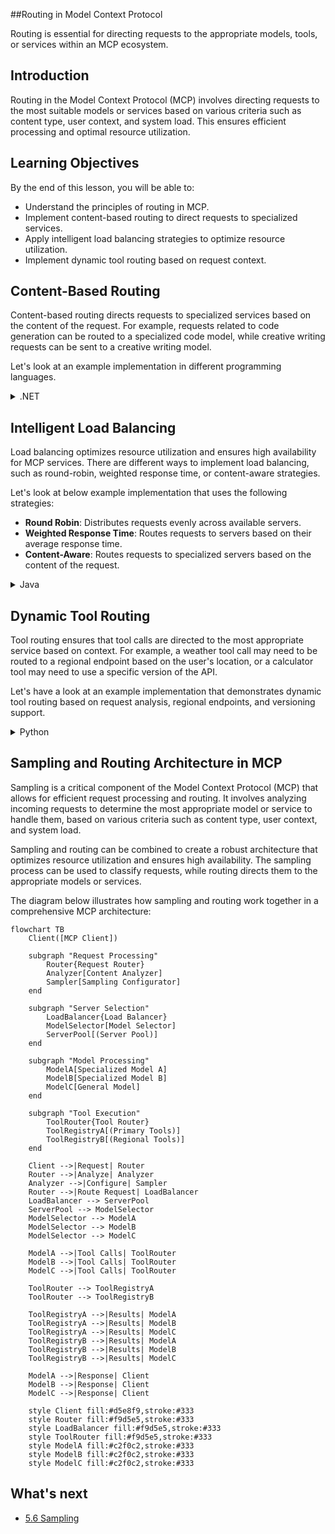 ##Routing in Model Context Protocol

Routing is essential for directing requests to the appropriate models, tools, or services within an MCP ecosystem.

## Introduction

Routing in the Model Context Protocol (MCP) involves directing requests to the most suitable models or services based on various criteria such as content type, user context, and system load. This ensures efficient processing and optimal resource utilization.

## Learning Objectives

By the end of this lesson, you will be able to:

- Understand the principles of routing in MCP.
- Implement content-based routing to direct requests to specialized services.
- Apply intelligent load balancing strategies to optimize resource utilization.
- Implement dynamic tool routing based on request context.

## Content-Based Routing

Content-based routing directs requests to specialized services based on the content of the request. For example, requests related to code generation can be routed to a specialized code model, while creative writing requests can be sent to a creative writing model.

Let's look at an example implementation in different programming languages.

<details>
<summary>.NET</summary>

```csharp
// .NET Example: Content-based routing in MCP
public class ContentBasedRouter
{
    private readonly Dictionary<string, McpClient> _specializedClients;
    private readonly RoutingClassifier _classifier;
    
    public ContentBasedRouter()
    {
        // Initialize specialized clients for different domains
        _specializedClients = new Dictionary<string, McpClient>
        {
            ["code"] = new McpClient("https://code-specialized-mcp.com"),
            ["creative"] = new McpClient("https://creative-specialized-mcp.com"),
            ["scientific"] = new McpClient("https://scientific-specialized-mcp.com"),
            ["general"] = new McpClient("https://general-mcp.com")
        };
        
        // Initialize content classifier
        _classifier = new RoutingClassifier();
    }
    
    public async Task<McpResponse> RouteAndProcessAsync(string prompt, IDictionary<string, object> parameters = null)
    {
        // Classify the prompt to determine the best specialized service
        string category = await _classifier.ClassifyPromptAsync(prompt);
        
        // Get the appropriate client or fall back to general
        var client = _specializedClients.ContainsKey(category) 
            ? _specializedClients[category] 
            : _specializedClients["general"];
            
        Console.WriteLine($"Routing request to {category} specialized service");
        
        // Send request to the selected service
        return await client.SendPromptAsync(prompt, parameters);
    }
    
    // Simple classifier for routing decisions
    private class RoutingClassifier
    {
        public Task<string> ClassifyPromptAsync(string prompt)
        {
            prompt = prompt.ToLowerInvariant();
            
            if (prompt.Contains("code") || prompt.Contains("function") || 
                prompt.Contains("program") || prompt.Contains("algorithm"))
            {
                return Task.FromResult("code");
            }
            
            if (prompt.Contains("story") || prompt.Contains("creative") || 
                prompt.Contains("imagine") || prompt.Contains("design"))
            {
                return Task.FromResult("creative");
            }
            
            if (prompt.Contains("science") || prompt.Contains("research") || 
                prompt.Contains("analyze") || prompt.Contains("study"))
            {
                return Task.FromResult("scientific");
            }
            
            return Task.FromResult("general");
        }
    }
}
```

In the preceding code, we've:

- Created a `ContentBasedRouter` class that routes requests based on the content of the prompt.
- Initialized specialized clients for different domains (code, creative, scientific, general).
- Implemented a simple classifier that determines the category of the prompt and routes it to the appropriate specialized service.
- Used a fallback mechanism to route requests to a general service if no specialized service is available.
- Implemented asynchronous processing to handle requests efficiently.
- Used a dictionary to map content categories to specialized MCP clients.
- Implemented a simple classifier that analyzes the prompt and returns the appropriate category.
- Used the specialized client to send the request and receive a response.
- Handled cases where the prompt does not match any specialized category by routing to a general service.

</details>

## Intelligent Load Balancing

Load balancing optimizes resource utilization and ensures high availability for MCP services. There are different ways to implement load balancing, such as round-robin, weighted response time, or content-aware strategies.

Let's look at below example implementation that uses the following strategies:

- **Round Robin**: Distributes requests evenly across available servers.
- **Weighted Response Time**: Routes requests to servers based on their average response time.
- **Content-Aware**: Routes requests to specialized servers based on the content of the request.

<details>
<summary>Java</summary>

```java
// Java Example: Intelligent load balancing for MCP servers
public class McpLoadBalancer {
    private final List<McpServerNode> serverNodes;
    private final LoadBalancingStrategy strategy;
    
    public McpLoadBalancer(List<McpServerNode> nodes, LoadBalancingStrategy strategy) {
        this.serverNodes = new ArrayList<>(nodes);
        this.strategy = strategy;
    }
    
    public McpResponse processRequest(McpRequest request) {
        // Select the best server based on strategy
        McpServerNode selectedNode = strategy.selectNode(serverNodes, request);
        
        try {
            // Route the request to the selected node
            return selectedNode.processRequest(request);
        } catch (Exception e) {
            // Handle failure - implement retry or fallback logic
            System.err.println("Error processing request on node " + selectedNode.getId() + ": " + e.getMessage());
            
            // Mark node as potentially unhealthy
            selectedNode.recordFailure();
            
            // Try next best node as fallback
            List<McpServerNode> remainingNodes = new ArrayList<>(serverNodes);
            remainingNodes.remove(selectedNode);
            
            if (!remainingNodes.isEmpty()) {
                McpServerNode fallbackNode = strategy.selectNode(remainingNodes, request);
                return fallbackNode.processRequest(request);
            } else {
                throw new RuntimeException("All MCP server nodes failed to process the request");
            }
        }
    }
    
    // Node health check task
    public void startHealthChecks(Duration interval) {
        ScheduledExecutorService scheduler = Executors.newScheduledThreadPool(1);
        scheduler.scheduleAtFixedRate(() -> {
            for (McpServerNode node : serverNodes) {
                try {
                    boolean isHealthy = node.checkHealth();
                    System.out.println("Node " + node.getId() + " health status: " + 
                                      (isHealthy ? "HEALTHY" : "UNHEALTHY"));
                } catch (Exception e) {
                    System.err.println("Health check failed for node " + node.getId());
                    node.setHealthy(false);
                }
            }
        }, 0, interval.toMillis(), TimeUnit.MILLISECONDS);
    }
    
    // Interface for load balancing strategies
    public interface LoadBalancingStrategy {
        McpServerNode selectNode(List<McpServerNode> nodes, McpRequest request);
    }
    
    // Round-robin strategy
    public static class RoundRobinStrategy implements LoadBalancingStrategy {
        private AtomicInteger counter = new AtomicInteger(0);
        
        @Override
        public McpServerNode selectNode(List<McpServerNode> nodes, McpRequest request) {
            List<McpServerNode> healthyNodes = nodes.stream()
                .filter(McpServerNode::isHealthy)
                .collect(Collectors.toList());
            
            if (healthyNodes.isEmpty()) {
                throw new RuntimeException("No healthy nodes available");
            }
            
            int index = counter.getAndIncrement() % healthyNodes.size();
            return healthyNodes.get(index);
        }
    }
    
    // Weighted response time strategy
    public static class ResponseTimeStrategy implements LoadBalancingStrategy {
        @Override
        public McpServerNode selectNode(List<McpServerNode> nodes, McpRequest request) {
            return nodes.stream()
                .filter(McpServerNode::isHealthy)
                .min(Comparator.comparing(McpServerNode::getAverageResponseTime))
                .orElseThrow(() -> new RuntimeException("No healthy nodes available"));
        }
    }
    
    // Content-aware strategy
    public static class ContentAwareStrategy implements LoadBalancingStrategy {
        @Override
        public McpServerNode selectNode(List<McpServerNode> nodes, McpRequest request) {
            // Determine request characteristics
            boolean isCodeRequest = request.getPrompt().contains("code") || 
                                   request.getAllowedTools().contains("codeInterpreter");
            
            boolean isCreativeRequest = request.getPrompt().contains("creative") || 
                                       request.getPrompt().contains("story");
            
            // Find specialized nodes
            Optional<McpServerNode> specializedNode = nodes.stream()
                .filter(McpServerNode::isHealthy)
                .filter(node -> {
                    if (isCodeRequest && node.getSpecialization().equals("code")) {
                        return true;
                    }
                    if (isCreativeRequest && node.getSpecialization().equals("creative")) {
                        return true;
                    }
                    return false;
                })
                .findFirst();
            
            // Return specialized node or least loaded node
            return specializedNode.orElse(
                nodes.stream()
                    .filter(McpServerNode::isHealthy)
                    .min(Comparator.comparing(McpServerNode::getCurrentLoad))
                    .orElseThrow(() -> new RuntimeException("No healthy nodes available"))
            );
        }
    }
}
```

In the preceding code, we've:

- Created a `McpLoadBalancer` class that manages a list of MCP server nodes and routes requests based on the selected load balancing strategy.
- Implemented different load balancing strategies: `RoundRobinStrategy`, `ResponseTimeStrategy`, and `ContentAwareStrategy`.
- Used a `ScheduledExecutorService` to periodically check the health of server nodes.
- Implemented a health check mechanism that marks nodes as healthy or unhealthy based on their response to health checks.
- Handled request processing with error handling and fallback logic to ensure high availability.
- Used a `McpServerNode` class to represent individual MCP server nodes, including their health status, average response time, and current load.
- Implemented a `McpRequest` class to encapsulate request details such as the prompt and allowed tools.
- Used Java Streams to filter and select nodes based on health status and specialization.

</details>

## Dynamic Tool Routing

Tool routing ensures that tool calls are directed to the most appropriate service based on context. For example, a weather tool call may need to be routed to a regional endpoint based on the user's location, or a calculator tool may need to use a specific version of the API.

Let's have a look at an example implementation that demonstrates dynamic tool routing based on request analysis, regional endpoints, and versioning support.

<details>
<summary>Python</summary>

```python
# Python Example: Dynamic tool routing based on request analysis
class McpToolRouter:
    def __init__(self):
        # Register available tool endpoints
        self.tool_endpoints = {
            "weatherTool": "https://weather-service.example.com/api",
            "calculatorTool": "https://calculator-service.example.com/compute",
            "databaseTool": "https://database-service.example.com/query",
            "searchTool": "https://search-service.example.com/search"
        }
        
        # Regional endpoints for global distribution
        self.regional_endpoints = {
            "us": {
                "weatherTool": "https://us-west.weather-service.example.com/api",
                "searchTool": "https://us.search-service.example.com/search"
            },
            "europe": {
                "weatherTool": "https://eu.weather-service.example.com/api",
                "searchTool": "https://eu.search-service.example.com/search"
            },
            "asia": {
                "weatherTool": "https://asia.weather-service.example.com/api",
                "searchTool": "https://asia.search-service.example.com/search"
            }
        }
        
        # Tool versioning support
        self.tool_versions = {
            "weatherTool": {
                "default": "v2",
                "v1": "https://weather-service.example.com/api/v1",
                "v2": "https://weather-service.example.com/api/v2",
                "beta": "https://weather-service.example.com/api/beta"
            }
        }
    
    async def route_tool_request(self, tool_name, parameters, user_context=None):
        """Route a tool request to the appropriate endpoint based on context"""
        endpoint = self._select_endpoint(tool_name, parameters, user_context)
        
        if not endpoint:
            raise ValueError(f"No endpoint available for tool: {tool_name}")
        
        # Perform the actual request to the selected endpoint
        return await self._execute_tool_request(endpoint, tool_name, parameters)
    
    def _select_endpoint(self, tool_name, parameters, user_context=None):
        """Select the most appropriate endpoint based on context"""
        # Base endpoint from registry
        if tool_name not in self.tool_endpoints:
            return None
            
        base_endpoint = self.tool_endpoints[tool_name]
        
        # Check if we need to use a specific tool version
        if tool_name in self.tool_versions:
            version_info = self.tool_versions[tool_name]
            
            # Use specified version or default
            requested_version = parameters.get("_version", version_info["default"])
            if requested_version in version_info:
                base_endpoint = version_info[requested_version]
        
        # Check for regional routing if user region is known
        if user_context and "region" in user_context:
            user_region = user_context["region"]
            
            if user_region in self.regional_endpoints:
                regional_tools = self.regional_endpoints[user_region]
                
                if tool_name in regional_tools:
                    # Use region-specific endpoint
                    return regional_tools[tool_name]
        
        # Check for data residency requirements
        if user_context and "data_residency" in user_context:
            # This would implement logic to ensure data remains in specified jurisdiction
            pass
        
        # Check for latency-based routing
        if user_context and "latency_sensitive" in user_context and user_context["latency_sensitive"]:
            # This would implement logic to select lowest-latency endpoint
            pass
            
        return base_endpoint
        
    async def _execute_tool_request(self, endpoint, tool_name, parameters):
        """Execute the actual tool request to the selected endpoint"""
        try:
            async with aiohttp.ClientSession() as session:
                async with session.post(
                    endpoint,
                    json={"toolName": tool_name, "parameters": parameters},
                    headers={"Content-Type": "application/json"}
                ) as response:
                    if response.status == 200:
                        result = await response.json()
                        return result
                    else:
                        error_text = await response.text()
                        raise Exception(f"Tool execution failed: {error_text}")
        except Exception as e:
            # Implement retry logic or fallback strategy
            print(f"Error executing tool {tool_name} at {endpoint}: {str(e)}")
            raise
```

In the preceding code, we've:

- Created a `McpToolRouter` class that manages tool routing based on request analysis, regional endpoints, and versioning support.
- Registered available tool endpoints and regional endpoints for global distribution.
- Implemented dynamic routing logic that selects the appropriate endpoint based on user context, such as region and data residency requirements.
- Implemented versioning support for tools, allowing users to specify which version of a tool they want to use.
- Used asynchronous HTTP requests to execute tool calls and handle responses.

</details>

## Sampling and Routing Architecture in MCP

Sampling is a critical component of the Model Context Protocol (MCP) that allows for efficient request processing and routing. It involves analyzing incoming requests to determine the most appropriate model or service to handle them, based on various criteria such as content type, user context, and system load.

Sampling and routing can be combined to create a robust architecture that optimizes resource utilization and ensures high availability. The sampling process can be used to classify requests, while routing directs them to the appropriate models or services.

The diagram below illustrates how sampling and routing work together in a comprehensive MCP architecture:

```mermaid
flowchart TB
    Client([MCP Client])
    
    subgraph "Request Processing"
        Router{Request Router}
        Analyzer[Content Analyzer]
        Sampler[Sampling Configurator]
    end
    
    subgraph "Server Selection"
        LoadBalancer{Load Balancer}
        ModelSelector[Model Selector]
        ServerPool[(Server Pool)]
    end
    
    subgraph "Model Processing"
        ModelA[Specialized Model A]
        ModelB[Specialized Model B]
        ModelC[General Model]
    end
    
    subgraph "Tool Execution"
        ToolRouter{Tool Router}
        ToolRegistryA[(Primary Tools)]
        ToolRegistryB[(Regional Tools)]
    end
    
    Client -->|Request| Router
    Router -->|Analyze| Analyzer
    Analyzer -->|Configure| Sampler
    Router -->|Route Request| LoadBalancer
    LoadBalancer --> ServerPool
    ServerPool --> ModelSelector
    ModelSelector --> ModelA
    ModelSelector --> ModelB
    ModelSelector --> ModelC
    
    ModelA -->|Tool Calls| ToolRouter
    ModelB -->|Tool Calls| ToolRouter
    ModelC -->|Tool Calls| ToolRouter
    
    ToolRouter --> ToolRegistryA
    ToolRouter --> ToolRegistryB
    
    ToolRegistryA -->|Results| ModelA
    ToolRegistryA -->|Results| ModelB
    ToolRegistryA -->|Results| ModelC
    ToolRegistryB -->|Results| ModelA
    ToolRegistryB -->|Results| ModelB
    ToolRegistryB -->|Results| ModelC
    
    ModelA -->|Response| Client
    ModelB -->|Response| Client
    ModelC -->|Response| Client
    
    style Client fill:#d5e8f9,stroke:#333
    style Router fill:#f9d5e5,stroke:#333
    style LoadBalancer fill:#f9d5e5,stroke:#333
    style ToolRouter fill:#f9d5e5,stroke:#333
    style ModelA fill:#c2f0c2,stroke:#333
    style ModelB fill:#c2f0c2,stroke:#333
    style ModelC fill:#c2f0c2,stroke:#333
```

## What's next

- [5.6 Sampling](../mcp-sampling/README.md)